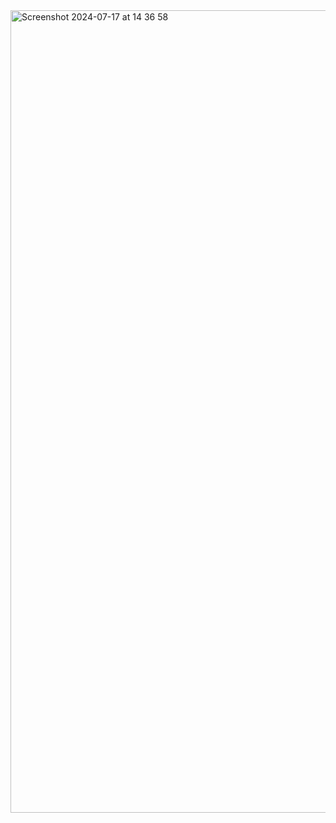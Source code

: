<img width="1284" alt="Screenshot 2024-07-17 at 14 36 58" src="https://github.com/user-attachments/assets/d3e718e8-9f88-46c1-8d94-316f1cf44c8d">

